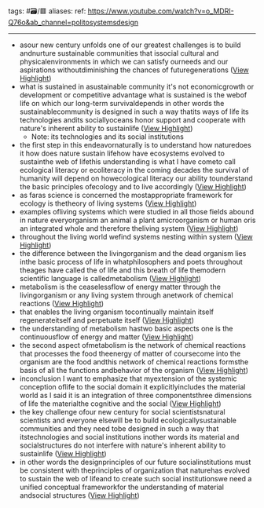 tags: #🗃/🟥 
aliases: 
ref: 
https://www.youtube.com/watch?v=o_MDRI-Q76o&ab_channel=politosystemsdesign

---

- asour new century unfolds one of our
  greatest challenges is to build andnurture sustainable communities that issocial cultural and physicalenvironments in which we can satisfy ourneeds and our aspirations withoutdiminishing the chances of futuregenerations ([View Highlight](https://read.readwise.io/read/01gqytsv3a94hjnphggj6305g7))
- what is sustained in asustainable community it's not economicgrowth or development or competitive
  advantage what is sustained is the webof life on which our long-term survivaldepends in other words the sustainablecommunity is designed in such a way thatits ways of life its technologies andits sociallyoceans honor support and cooperate with
  nature's inherent ability to sustainlife ([View Highlight](https://read.readwise.io/read/01gqytvp6rhnymg85jnfjvymfe))
    - Note: its technologies and its social institutions
- the first step in this endeavornaturally is to understand how naturedoes it how does nature sustain lifehow have ecosystems evolved to sustainthe web of lifethis understanding is what I have cometo call ecological literacy or ecoliteracy in the coming decades the
  survival of humanity will depend on howecological literacy our ability tounderstand the basic principles ofecology and to live accordingly ([View Highlight](https://read.readwise.io/read/01gqytx9k8esmcgaa1msmdccqn))
- as faras science is concerned the mostappropriate framework for ecology is thetheory of living systems ([View Highlight](https://read.readwise.io/read/01gqytyxwdjy2vvc9wxbk6k47p))
- examples ofliving systems which were studied in all
  those fields abound in nature everyorganism an animal a plant amicroorganism or human oris an integrated whole and therefore theliving system ([View Highlight](https://read.readwise.io/read/01gqyv17w3hgrfz32gewakv5cp))
- throughout the living world wefind systems nesting within system ([View Highlight](https://read.readwise.io/read/01gqyv1t50vh257kh3p170ya2r))
- the difference between the livingorganism and the dead organism lies inthe basic process of life in whatphilosophers and poets throughout theages have called the
  of life and this breath of life themodern scientific language is calledmetabolism ([View Highlight](https://read.readwise.io/read/01gqyv2x93hb82kexh2dsv7ebs))
- metabolism is the ceaselessflow of energy matter through the livingorganism or any living system through anetwork of chemical reactions ([View Highlight](https://read.readwise.io/read/01gqyv3trtrgvhbat3fv5bczaa))
- that
  enables the living organism tocontinually maintain itself regenerateitself and perpetuate itself ([View Highlight](https://read.readwise.io/read/01gqyv46wrszx63zz1mpfct95g))
- the understanding of metabolism hastwo basic aspects one is the continuousflow of energy and matter ([View Highlight](https://read.readwise.io/read/01gqyv5wt2qwjc9m564xeeb2zn))
- the second aspect ofmetabolism is the network of chemical
  reactions that processes the food theenergy of matter of coursecome into the organism are the food andthis network of chemical reactions formsthe basis of all the functions andbehavior of the organism ([View Highlight](https://read.readwise.io/read/01gqyv6h6jj8yffxgh846xabvh))
- inconclusion I want to emphasize that myextension of the systemic conception oflife to the social domain it explicitlyincludes the material world as I said it
  is an integration of three componentsthree dimensions of life the materialthe cognitive and the social ([View Highlight](https://read.readwise.io/read/01gqyv7fjawp4wcp2816hbe8n2))
- the key challenge ofour new century for social scientistsnatural scientists and everyone elsewill be to build ecologicallysustainable communities and they need tobe designed in such a way that itstechnologies and social institutions inother words its material and socialstructures do not interfere with
  nature's inherent ability to sustainlife ([View Highlight](https://read.readwise.io/read/01gqyv99920t6fbnf2xk6v2d3w))
- in other words the designprinciples of our future socialinstitutions must be consistent with theprinciples of organization that naturehas evolved to sustain the web of lifeand to create such social institutionswe need a unified conceptual frameworkfor the understanding of material andsocial structures ([View Highlight](https://read.readwise.io/read/01gqyv9qa0bvw26kg7gxe61s01))
